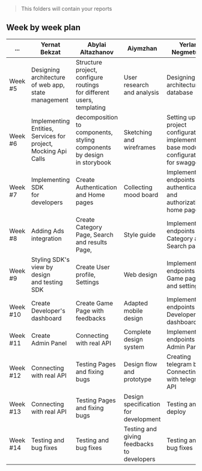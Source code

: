 > This folders will contain your reports

## Week by week plan

| ...      | Yernat Bekzat                                                            | Abylai Altazhanov                                                                     | Aiymzhan     | Yerlan Negmetulla                                                                           | Zhanbolat |
| -------- | ------------------------------------------------------------------------ | ------------------------------------------------------------------------------------- | ------------ | ------------------------------------------------------------------------------------------- | ------------- |
| Week #5  | Designing architecture<br /> of web app,<br />state management           | Structure project,<br />configure routings<br />for different <br />users, templating | User research and analysis              | Designing architecture, database                                                            | Designing architecture, database |
| Week #6  | Implementing Entities,<br />Services for project,<br />Mocking Api Calls | decomposition to components,<br />styling components by design <br />in storybook     | Sketching and wireframes              | Setting up the project configuration, implementation base module, configuration for swagger | Setting up the project configuration, implementation base module, configuration for swagger |
| Week #7  | Implementing SDK<br />for developers                                     | Create Authentication<br />and Home pages                                             | Collecting mood board              | Implement endpoints for authentication and authorization, home page                         | Implement endpoints for authentication and authorization, home page  |
| Week #8  | Adding Ads integration                                                   | Create Category Page, Search<br /> and results Page,                                  | Style guide              | Implement endpoints for Category and Search pages                                           | Implement endpoints for Category and Search pages |
| Week #9  | Styling SDK's view by design<br />and testing SDK                        | Create User profile, Settings                                                         | Web design              | Implement endpoints for Game page and settings                                              | Implement endpoints for User profile and settings |
| Week #10 | Create Developer's dashboard                                             | Create Game Page with feedbacks                                                       | Adapted mobile design              | Implement endpoints for Developer's dashboard                                               | Implement endpoints for feedbacks |
| Week #11 | Create Admin Panel                                                       | Connecting with real API                                                              | Complete design system              | Implement endpoints for Admin Panel                                                         | Implement endpoints for admin panel|
| Week #12 | Connecting with real API                                                 | Testing Pages and fixing bugs                                                         | Design flow and prototype              | Creating telegram bot. Connecting with telegram API                                         | Creating telegram bot. Connecting with telegram API |
| Week #13 | Connecting with real API                                                 | Testing Pages and fixing bugs                                                         | Design specification for development              | Testing and deploy                                                                          | Testing and deploy |
| Week #14 | Testing and bug fixes                                                    | Testing and bug fixes                                                                 | Testing and giving feedbacks to developers              | Testing and bug fixes                                                                       | Testing and bug fixes |
